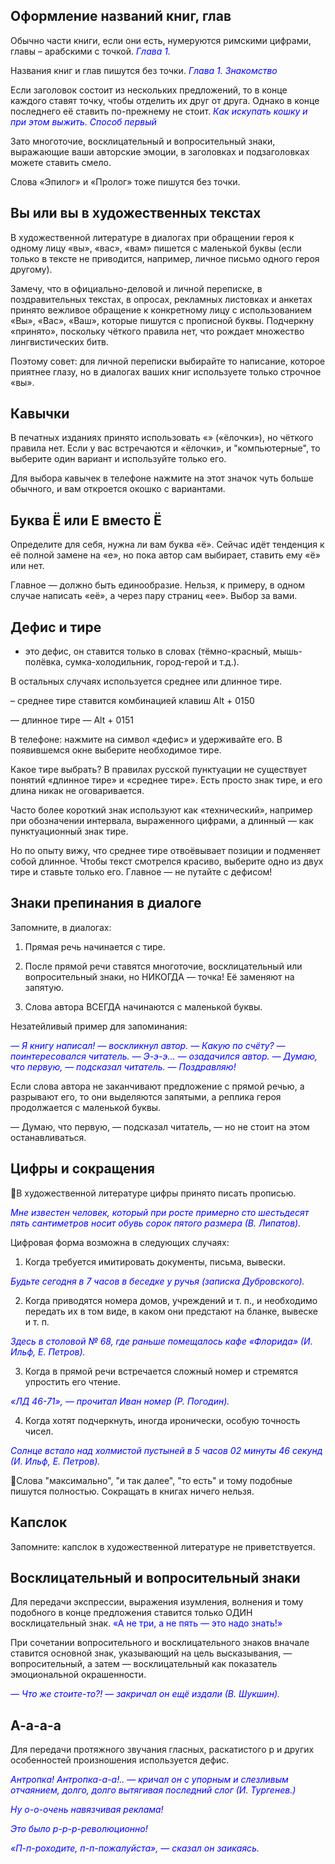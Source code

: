 
## Оформление названий книг, глав

Обычно части книги, если они есть, нумеруются римскими цифрами, главы – арабскими с точкой.
<span style="color:blue">*Глава 1.*</span>

Названия книг и глав пишутся без точки.
<span style="color:blue">*Глава 1. Знакомство*</span>

Если заголовок состоит из нескольких предложений, то в конце каждого ставят точку, чтобы отделить их друг от друга. Однако в конце последнего её ставить по-прежнему не стоит.
<span style="color:blue">*Как искупать кошку и при этом выжить. Способ первый*</span>  

Зато многоточие, восклицательный и вопросительный знаки, выражающие ваши авторские эмоции, в заголовках и подзаголовках можете ставить смело.

Слова «Эпилог» и «Пролог» тоже пишутся без точки.

## Вы или вы в художественных текстах

В художественной литературе в диалогах при обращении героя к одному лицу «вы», «вас», «вам» пишется с маленькой буквы (если только в тексте не приводится, например, личное письмо одного героя другому).

Замечу, что в официально-деловой и личной переписке, в поздравительных текстах, в опросах, рекламных листовках и анкетах принято вежливое обращение к конкретному лицу с использованием «Вы», «Вас», «Ваш», которые пишутся с прописной буквы. Подчеркну «принято», поскольку чёткого правила нет, что рождает множество лингвистических битв.

Поэтому совет: для личной переписки выбирайте то написание, которое приятнее глазу, но в диалогах ваших книг используете только строчное «вы».

## Кавычки

В печатных изданиях принято использовать «» («ёлочки»), но чёткого правила нет. Если у вас встречаются и «ёлочки», и "компьютерные", то выберите один вариант и используйте только его.

Для выбора кавычек в телефоне нажмите на этот значок чуть больше обычного, и вам откроется окошко с вариантами.

## Буква Ё или Е вместо Ё

Определите для себя, нужна ли вам буква «ё». Сейчас идёт тенденция к её полной замене на «е», но пока автор сам выбирает, ставить ему «ё» или нет.

Главное — должно быть единообразие. Нельзя, к примеру, в одном случае написать «её», а через пару страниц «ее». Выбор за вами.

## Дефис и тире

- это дефис, он ставится только в словах (тёмно-красный, мышь-полёвка, сумка-холодильник, город-герой и т.д.).

В остальных случаях используется среднее или длинное тире.

– среднее тире ставится комбинацией клавиш Alt + 0150

— длинное тире — Alt + 0151

В телефоне: нажмите на символ «дефис» и удерживайте его. В появившемся окне выберите необходимое тире.

Какое тире выбрать?
В правилах русской пунктуации не существует понятий «длинное тире» и «среднее тире». Есть просто знак тире, и его длина никак не оговаривается.

Часто более короткий знак используют как «технический», например при обозначении интервала, выраженного цифрами, а длинный — как пунктуационный знак тире.

Но по опыту вижу, что среднее тире отвоёвывает позиции и подменяет собой длинное. Чтобы текст смотрелся красиво, выберите одно из двух тире и ставьте только его. Главное — не путайте с дефисом!

## Знаки препинания в диалоге

Запомните, в диалогах:

1) Прямая речь начинается с тире.

2) После прямой речи ставятся многоточие, восклицательный или вопросительный знаки, но НИКОГДА — точка! Её заменяют на запятую.

3) Слова автора ВСЕГДА начинаются с маленькой буквы.

Незатейливый пример для запоминания:

<span style="color:blue">*— Я книгу написал! — воскликнул автор.
— Какую по счёту? — поинтересовался читатель.
— Э-э-э… — озадачился автор.
— Думаю, что первую, — подсказал читатель. — Поздравляю!*</span>

Если слова автора не заканчивают предложение с прямой речью, а разрывают его, то они выделяются запятыми, а реплика героя продолжается с маленькой буквы.

— Думаю, что первую, — подсказал читатель, — но не стоит на этом останавливаться.

## Цифры и сокращения

🔸В художественной литературе цифры принято писать прописью.

<span style="color:blue">*Мне известен человек, который при росте примерно сто шестьдесят пять сантиметров носит обувь сорок пятого размера (В. Липатов).*</span>

Цифровая форма возможна в следующих случаях:
1) Когда требуется имитировать документы, письма, вывески.

<span style="color:blue">*Будьте сегодня в 7 часов в беседке у ручья (записка Дубровского).*</span>

2) Когда приводятся номера домов, учреждений и т. п., и необходимо передать их в том виде, в каком они предстают на бланке, вывеске и т. п.

<span style="color:blue">*Здесь в столовой № 68, где раньше помещалось кафе «Флорида» (И. Ильф, Е. Петров).*</span>

3) Когда в прямой речи встречается сложный номер и стремятся упростить его чтение.

<span style="color:blue">*«ЛД 46-71», — прочитал Иван номер (Р. Погодин).*</span>

4) Когда хотят подчеркнуть, иногда иронически, особую точность чисел.

<span style="color:blue">*Солнце встало над холмистой пустыней в 5 часов 02 минуты 46 секунд (И. Ильф, Е. Петров).*</span>

🔸Слова "максимально", "и так далее", "то есть" и тому подобные пишутся полностью. Сокращать в книгах ничего нельзя.

## Капслок

Запомните: капслок в художественной литературе не приветствуется.

## Восклицательный и вопросительный знаки

Для передачи экспрессии, выражения изумления, волнения и тому подобного в конце предложения ставится только ОДИН восклицательный знак. <span style="color:blue">«А не три, а не пять — это надо знать!»</span>

При сочетании вопросительного и восклицательного знаков вначале ставится основной знак, указывающий на цель высказывания, — вопросительный, а затем — восклицательный как показатель эмоциональной окрашенности.

<span style="color:blue">*— Что же стоите-то?! — закричал он ещё издали (В. Шукшин).*</span>

## А-а-а-а

Для передачи протяжного звучания гласных, раскатистого р и других особенностей произношения используется дефис.

<span style="color:blue">*Антропка! Антропка-а-а!.. — кричал он с упорным и слезливым отчаянием, долго, долго вытягивая последний слог (И. Тургенев.)*</span>

<span style="color:blue">*Ну о-о-очень навязчивая реклама!*</span>

<span style="color:blue">*Это было р-р-р-революционно!*</span>

<span style="color:blue">*«П-п-роходите, п-п-пожалуйста», — сказал он заикаясь.*</span>
